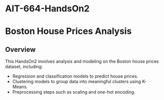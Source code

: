 # AIT-664-HandsOn2
# Boston House Prices Analysis

## Overview
This HandsOn2 involves analysis and modeling on the Boston house prices dataset, including:
- Regression and classification models to predict house prices.
- Clustering models to group data into meaningful clusters using K-Means.
- Preprocessing steps such as scaling and one-hot encoding.

